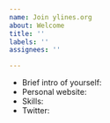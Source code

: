 ```yaml
---
name: Join ylines.org
about: Welcome
title: ''
labels: ''
assignees: ''

---
```


- Brief intro of yourself:
- Personal website: 
- Skills:
- Twitter:
